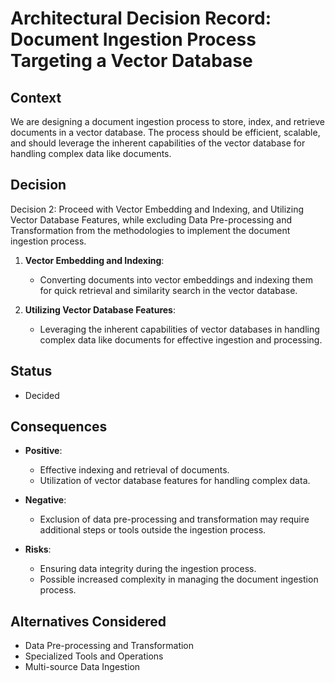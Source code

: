 # Architectural Decision Record: Document Ingestion Process Targeting a Vector Database

## Context

We are designing a document ingestion process to store, index, and retrieve documents in a vector database. The process should be efficient, scalable, and should leverage the inherent capabilities of the vector database for handling complex data like documents.

## Decision

Decision 2: Proceed with Vector Embedding and Indexing, and Utilizing Vector Database Features, while excluding Data Pre-processing and Transformation from the methodologies to implement the document ingestion process.

1. **Vector Embedding and Indexing**:
   - Converting documents into vector embeddings and indexing them for quick retrieval and similarity search in the vector database.
  
2. **Utilizing Vector Database Features**:
   - Leveraging the inherent capabilities of vector databases in handling complex data like documents for effective ingestion and processing.

## Status

- Decided

## Consequences

- **Positive**:
  - Effective indexing and retrieval of documents.
  - Utilization of vector database features for handling complex data.

- **Negative**:
  - Exclusion of data pre-processing and transformation may require additional steps or tools outside the ingestion process.
  
- **Risks**:
  - Ensuring data integrity during the ingestion process.
  - Possible increased complexity in managing the document ingestion process.

## Alternatives Considered

- Data Pre-processing and Transformation
- Specialized Tools and Operations
- Multi-source Data Ingestion
